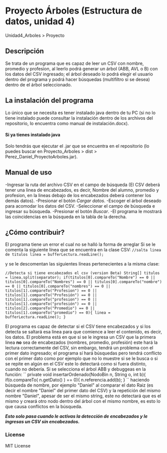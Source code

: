 # Proyecto Árboles (Estructura de datos, unidad 4)
Unidad4_Arboles > Proyecto

## Descripción
Se trata de un programa que es capaz de leer un CSV con nombre, promedio y profesion, al leerlo podrá generar un árbol (ABB, AVL o B) con los datos del CSV ingresado; el árbol deseado lo podrá elegir el usuario dentro del programa y podrá hacer búsquedas (multifiltro si se desea) dentro de el árbol seleccionado.

## La instalación del programa
Lo único que se necesita es tener instalado java dentro de tu PC (si no lo tiene instalado puede consultar la instalación
dentro de los archivos del repositorio, lo encuentra como manual de instalación.docx).

#### Si ya tienes instalado java
Solo tendrás que ejecutar el .jar que se encuentra en el repositorio (lo puedes buscar en Proyecto_Arboles > dist > Perez_Daniel_ProyectoArboles.jar).

## Manual de uso
-Ingresar la ruta del archivo CSV en el campo de búsqueda (El CSV deberá tener una linea de encabezados, es decir, Nombre del alumno, promedio y profesion, en la lineas debajo de los encabezados deberá contener los demás datos).
-Presionar el botón *Cargar datos*.
-Escoger el árbol deseado para acomodar los datos del CSV.
-Seleccionar el campo de búsqueda e ingresar su búsqueda.
-Presionar el botón *Buscar*.
-El programa le mostrará las coincidencias en la búsqueda en la tabla de la derecha.

## ¿Cómo contribuir?
El programa tiene un error el cual no se halló la forma de arreglar
Si se le comenta la siguiente línea que se encuentra en la clase CSV:
``
//salta linea de titulos
            linea = bufferLectura.readLine();
``

y se le descomentan las siguientes líneas pertenecientes a la misma clase:

``
//Detecta si tiene encabezados el csv (version Beta)
            String[] titulos = linea.split(separator);
            if(titulos[0].compareTo("Nombre") == 0 || titulos[0].compareTo("Nombres") == 0 || titulos[0].compareTo("nombre") == 0 || titulos[0].compareTo("nombres") == 0 || titulos[1].compareTo("Profesion") == 0 || titulos[1].compareTo("Profesión") == 0 || titulos[1].compareTo("profesion") == 0 || titulos[1].compareTo("profesión") == 0 || titulos[2].compareTo("Promedio") == 0 || titulos[1].compareTo("promedio") == 0){
                linea = bufferLectura.readLine();
            }
``

El programa es capaz de detectar si el CSV tiene encabezados y si los detecta se saltará esa linea para que comience a leer el contenido, es decir, los datos.
El problema está en que si se le ingresa un CSV que la primera linea **no** sea de encabezados (nombres, promedio, profesión) este hará la lectura correctamente del CSV, sin embargo, tendrá un problema con el primer dato ingresado; el programa sí hará búsquedas pero tendrá conflicto con el primer dato como por ejemplo que no lo muestre si se le busca o si se repite en algún en el CSV este lo detectará como si fuera distinto, cuando no debería.
Si se selecciona el árbol ABB y debuggeas en la función:
´´
    private void insertarOrdenado(NodoBin n, String o, int b){
        if(o.compareTo( n.getDato() ) == 0){
            n.referencia.add(b);
        }
´´
haciendo búsqueda de nombre, por ejemplo "Daniel"
al comparar el dato Raiz (es decir el nombre "Daniel" del primer dato del CSV) y la repetición del mismo nombre "Daniel", apesar de ser el mismo string, este no detectará que es el mismo y creará otro nodo dentro del árbol con el mismo nombre, es esto lo que causa conflictos en la búsqueda.

**_Esto solo pasa cuando le activas la detección de encabezados y le ingresas un CSV sin encabezados._**

### License
MIT License
